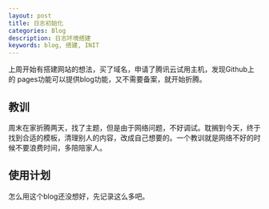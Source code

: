 ```yaml
---
layout: post
title: 日志初始化
categories: Blog
description: 日志环境搭建
keywords: blog, 搭建, INIT
---
```



上周开始有搭建网站的想法，买了域名，申请了腾讯云试用主机，发现Github上的 pages功能可以提供blog功能，又不需要备案，就开始折腾。

## 教训
周末在家折腾两天，找了主题，但是由于网络问题，不好调试。耽搁到今天，终于找到合适的模板，清理别人的内容，改成自己想要的。一个教训就是网络不好的时候不要浪费时间，多陪陪家人。

## 使用计划
怎么用这个blog还没想好，先记录这么多吧。